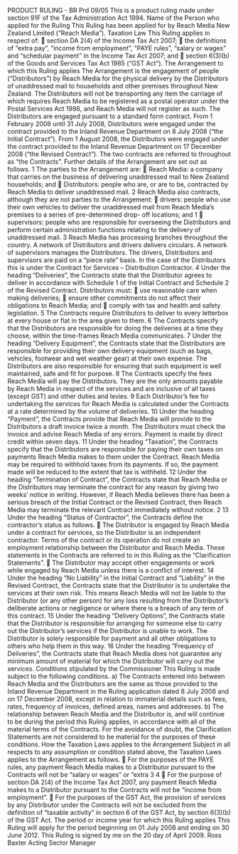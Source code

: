 PRODUCT RULING - BR Prd 09/05 This is a product ruling made under section 91F of the Tax Administration Act 1994. Name of the Person who applied for the Ruling This Ruling has been applied for by Reach Media New Zealand Limited (“Reach Media”). Taxation Law This Ruling applies in respect of:  section DA 2(4) of the Income Tax Act 2007;  the definitions of “extra pay”, “income from employment”, “PAYE rules”, “salary or wages” and “schedular payment” in the Income Tax Act 2007; and  section 6(3)(b) of the Goods and Services Tax Act 1985 (“GST Act”). The Arrangement to which this Ruling applies The Arrangement is the engagement of people (“Distributors”) by Reach Media for the physical delivery by the Distributors of unaddressed mail to households and other premises throughout New Zealand. The Distributors will not be transporting any item the carriage of which requires Reach Media to be registered as a postal operator under the Postal Services Act 1998, and Reach Media will not register as such. The Distributors are engaged pursuant to a standard form contract. From 1 February 2008 until 31 July 2008, Distributors were engaged under the contract provided to the Inland Revenue Department on 8 July 2008 (“the Initial Contract”). From 1 August 2008, the Distributors were engaged under the contract provided to the Inland Revenue Department on 17 December 2008 (“the Revised Contract”). The two contracts are referred to throughout as “the Contracts”. Further details of the Arrangement are set out as follows. 1 The parties to the Arrangement are:  Reach Media: a company that carries on the business of delivering unaddressed mail to New Zealand households; and  Distributors: people who are, or are to be, contracted by Reach Media to deliver unaddressed mail. 2 Reach Media also contracts, although they are not parties to the Arrangement:  drivers: people who use their own vehicles to deliver the unaddressed mail from Reach Media’s premises to a series of pre-determined drop- off locations; and 1  supervisors: people who are responsible for overseeing the Distributors and perform certain administration functions relating to the delivery of unaddressed mail. 3 Reach Media has processing branches throughout the country. A network of Distributors and drivers delivers circulars. A network of supervisors manages the Distributors. The drivers, Distributors and supervisors are paid on a “piece rate” basis. In the case of the Distributors this is under the Contract for Services – Distribution Contractor. 4 Under the heading “Deliveries”, the Contracts state that the Distributor agrees to deliver in accordance with Schedule 1 of the Initial Contract and Schedule 2 of the Revised Contract. Distributors must:  use reasonable care when making deliveries;  ensure other commitments do not affect their obligations to Reach Media; and  comply with tax and health and safety legislation. 5 The Contracts require Distributors to deliver to every letterbox at every house or flat in the area given to them. 6 The Contracts specify that the Distributors are responsible for doing the deliveries at a time they choose, within the time-frames Reach Media communicates. 7 Under the heading “Delivery Equipment”, the Contracts state that the Distributors are responsible for providing their own delivery equipment (such as bags, vehicles, footwear and wet weather gear) at their own expense. The Distributors are also responsible for ensuring that such equipment is well maintained, safe and fit for purpose. 8 The Contracts specify the fees Reach Media will pay the Distributors. They are the only amounts payable by Reach Media in respect of the services and are inclusive of all taxes (except GST) and other duties and levies. 9 Each Distributor’s fee for undertaking the services for Reach Media is calculated under the Contracts at a rate determined by the volume of deliveries. 10 Under the heading “Payment”, the Contracts provide that Reach Media will provide to the Distributors a draft invoice twice a month. The Distributors must check the invoice and advise Reach Media of any errors. Payment is made by direct credit within seven days. 11 Under the heading “Taxation”, the Contracts specify that the Distributors are responsible for paying their own taxes on payments Reach Media makes to them under the Contract. Reach Media may be required to withhold taxes from its payments. If so, the payment made will be reduced to the extent that tax is withheld. 12 Under the heading “Termination of Contract”, the Contracts state that Reach Media or the Distributors may terminate the contract for any reason by giving two weeks’ notice in writing. However, if Reach Media believes there has been a serious breach of the Initial Contract or the Revised Contract, then Reach Media may terminate the relevant Contract immediately without notice. 2 13 Under the heading “Status of Contractor”, the Contracts define the contractor’s status as follows.  The Distributor is engaged by Reach Media under a contract for services, so the Distributor is an independent contractor. Terms of the contract or its operation do not create an employment relationship between the Distributor and Reach Media. These statements in the Contracts are referred to in this Ruling as the “Clarification Statements”.  The Distributor may accept other engagements or work while engaged by Reach Media unless there is a conflict of interest. 14 Under the heading “No Liability” in the Initial Contract and “Liability” in the Revised Contract, the Contracts state that the Distributor is to undertake the services at their own risk. This means Reach Media will not be liable to the Distributor (or any other person) for any loss resulting from the Distributor’s deliberate actions or negligence or where there is a breach of any term of this contract. 15 Under the heading “Delivery Options”, the Contracts state that the Distributor is responsible for arranging for someone else to carry out the Distributor’s services if the Distributor is unable to work. The Distributor is solely responsible for payment and all other obligations to others who help them in this way. 16 Under the heading “Frequency of Deliveries”, the Contracts state that Reach Media does not guarantee any minimum amount of material for which the Distributor will carry out the services. Conditions stipulated by the Commissioner This Ruling is made subject to the following conditions. a) The Contracts entered into between Reach Media and the Distributors are the same as those provided to the Inland Revenue Department in the Ruling application dated 8 July 2008 and on 17 December 2008, except in relation to immaterial details such as fees, rates, frequency of invoices, defined areas, names and addresses. b) The relationship between Reach Media and the Distributor is, and will continue to be during the period this Ruling applies, in accordance with all of the material terms of the Contracts. For the avoidance of doubt, the Clarification Statements are not considered to be material for the purposes of these conditions. How the Taxation Laws applies to the Arrangement Subject in all respects to any assumption or condition stated above, the Taxation Laws applies to the Arrangement as follows.  For the purposes of the PAYE rules, any payment Reach Media makes to a Distributor pursuant to the Contracts will not be “salary or wages” or “extra 3 4  For the purpose of section DA 2(4) of the Income Tax Act 2007, any payment Reach Media makes to a Distributor pursuant to the Contracts will not be “income from employment”.  For the purposes of the GST Act, the provision of services by any Distributor under the Contracts will not be excluded from the definition of “taxable activity” in section 6 of the GST Act, by section 6(3)(b) of the GST Act. The period or income year for which this Ruling applies This Ruling will apply for the period beginning on 01 July 2008 and ending on 30 June 2012. This Ruling is signed by me on the 20 day of April 2009. Ross Baxter Acting Sector Manager